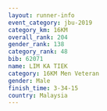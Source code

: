 ```yaml
---
layout: runner-info 
event_category: jbu-2019 
category_km: 16KM  
overall_rank: 204
gender_rank: 138
category_rank: 48
bib: 62071
name: LIM KA TIEK
category: 16KM Men Veteran
gender: Male
finish_time: 3-34-15
country: Malaysia
---
```

